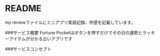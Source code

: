 # README

my reviewファイルにミニアプリ実装記録、所感を記載しています。

###サービス概要
Fortune Pocketはボタンを押すだけでその日の運勢とラッキーアイテムが分かる占いアプリです

###サービスコンセプト



